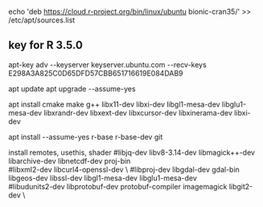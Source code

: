 echo 'deb https://cloud.r-project.org/bin/linux/ubuntu bionic-cran35/' >> /etc/apt/sources.list

## key for R 3.5.0
apt-key adv --keyserver keyserver.ubuntu.com --recv-keys E298A3A825C0D65DFD57CBB651716619E084DAB9

apt update 
apt upgrade --assume-yes

apt install cmake make g++ libx11-dev libxi-dev libgl1-mesa-dev libglu1-mesa-dev libxrandr-dev libxext-dev libxcursor-dev libxinerama-dev libxi-dev


apt install --assume-yes    r-base r-base-dev git

install remotes, usethis, shader
#libjq-dev libv8-3.14-dev  libmagick++-dev libarchive-dev libnetcdf-dev proj-bin \
   #libxml2-dev libcurl4-openssl-dev \ 
   #libproj-dev libgdal-dev gdal-bin libgeos-dev  libssl-dev libgl1-mesa-dev libglu1-mesa-dev \
   #libudunits2-dev libprotobuf-dev protobuf-compiler imagemagick libgit2-dev \
